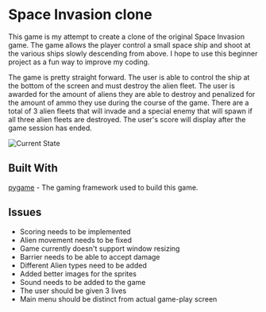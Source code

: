 # Space Invasion clone
This game is my attempt to create a clone of the original 
Space Invasion game.  The game allows the player control a
small space ship and shoot at the various ships slowly descending
from above.  I hope to use this beginner project as a fun way to improve my coding.

The game is pretty straight forward.  The user is able to control the ship at the bottom of the screen and must destroy the alien fleet.  The user is awarded for the amount of aliens they are able to destroy and penalized for the amount of ammo they use during the course of the game. There are a total of 3 alien fleets that will invade and a special enemy that will spawn if all three alien fleets are destroyed.  The user's score will display after the game session has ended.

![Current State](https://github.com/RafaelPuello/Alien-Invasion/tree/master/images/CurrentState.bmp "Screenshot of Game")

## Built With
[pygame](https://www.pygame.org/news) - The gaming framework used to build this game.

## Issues
  * Scoring needs to be implemented
  * Alien movement needs to be fixed
  * Game currently doesn't support window resizing
  * Barrier needs to be able to accept damage
  * Different Alien types need to be added
  * Added better images for the sprites
  * Sound needs to be added to the game
  * The user should be given 3 lives
  * Main menu should be distinct from actual game-play screen
  